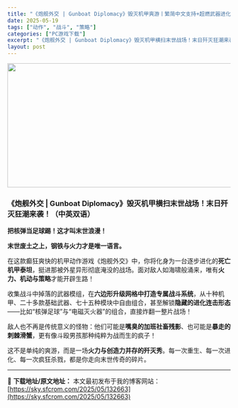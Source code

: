 ```yaml
---
title: "《炮舰外交 | Gunboat Diplomacy》毁灭机甲爽游丨繁简中文支持+超燃武器进化系统"
date: 2025-05-19
tags: ["动作", "战斗", "策略"]
categories: ["PC游戏下载"]
excerpt: "《炮舰外交 | Gunboat Diplomacy》毁灭机甲横扫末世战场！末日歼灭狂潮来袭！（中英双语） 把核弹当足球踢！这才叫末世浪漫！ 末世废土之上，钢铁与火力才是唯一语言。 在这款癫狂爽快的机甲动作游戏《炮舰外交》中，你将化身为一台逐步进化的死亡机甲泰坦，挺进那被外星异形彻底淹没的战场。面对敌&hellip;"
layout: post
---
```


<img class="aligncenter size-full wp-image-132664" src="https://sky.sfcrom.com/wp-content/uploads/2025/05/2025051908455975.webp" alt="" width="600" height="280" />
<h3 class="" data-start="0" data-end="56">《炮舰外交 | Gunboat Diplomacy》毁灭机甲横扫末世战场！末日歼灭狂潮来袭！（中英双语）</h3>
<strong>把核弹当足球踢！这才叫末世浪漫！</strong>
<p class="" data-start="58" data-end="81"><strong data-start="58" data-end="81">末世废土之上，钢铁与火力才是唯一语言。</strong></p>
<p class="" data-start="83" data-end="176">在这款癫狂爽快的机甲动作游戏《炮舰外交》中，你将化身为一台逐步进化的<strong data-start="117" data-end="127">死亡机甲泰坦</strong>，挺进那被外星异形彻底淹没的战场。面对敌人如海啸般涌来，唯有<strong data-start="157" data-end="169">火力、机动与策略</strong>才能开辟生路！</p>
<p class="" data-start="178" data-end="289">收集战斗中掉落的武器模组，在<strong data-start="192" data-end="212">六边形升级网格中打造专属战斗系统</strong>，从十种机甲、二十多款基础武器、七十五种模块中自由组合，甚至解锁<strong data-start="244" data-end="257">隐藏的进化连击形态</strong>——比如“核弹足球”与“电磁灭火器”的组合，直接炸翻一整片战场！</p>
<p class="" data-start="291" data-end="359">敌人也不再是传统意义的怪物：他们可能是<strong data-start="310" data-end="323">嘴臭的加班社畜残影</strong>、也可能是<strong data-start="328" data-end="339">暴走的刺棘滑蟹</strong>，更有像斗殴男孩那种纯粹为战而生的疯子！</p>
<p class="" data-start="361" data-end="424">这不是单纯的爽游，而是一场<strong data-start="374" data-end="390">火力与创造力并存的歼灭秀</strong>。每一次重生、每一次进化、每一次疯狂杀戮，都是你走向末世传奇的碎片。</p>

---
📖 **下载地址/原文地址：** 本文最初发布于我的博客网站：[https://sky.sfcrom.com/2025/05/132663](https://sky.sfcrom.com/2025/05/132663)
